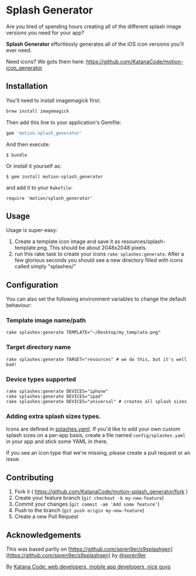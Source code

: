 # Splash Generator

Are you tired of spending hours creating all of the different splash image versions you need for your app?

**Splash Generator** effortlessly generates all of the iOS icon versions you'll ever need.

Need icons? We gots them here: https://github.com/KatanaCode/motion-icon_generator

## Installation

You'll need to install imagemagick first:

``` bash
brew install imagemagick
```

Then add this line to your application's Gemfile:

```ruby
gem 'motion-splash_generator'
```

And then execute:

    $ bundle

Or install it yourself as:

    $ gem install motion-splash_generator

and add it to your `Rakefile`:

    require 'motion/splash_generator'

## Usage

Usage is super-easy:

1. Create a template icon image and save it as resources/splash-template.png. This should be about 2048x2048 pixels.
2. run this rake task to create your icons `rake splashes:generate`. After a few glorious seconds you should see a new directory filled with icons called simply "splashes/"


## Configuration

You can also set the following environment variables to change the default behaviour:

### Template image name/path

    rake splashes:generate TEMPLATE="~/Desktop/my_template.png"

### Target directory name

    rake splashes:generate TARGET="resources" # we do this, but it's well bad!

### Device types supported

    rake splashes:generate DEVICES="iphone"
    rake splashes:generate DEVICES="ipad"
    rake splashes:generate DEVICES="universal" # creates all splash sizes

### Adding extra splash sizes types.

Icons are defined in [splashes.yaml](lib/motion/splash_generator/splashes.yaml). If you'd like to add your own custom splash sizes on a per-app basis, create a file named `config/splashes.yaml` in your app and stick some YAML in there.

If you see an icon type that we're missing, please create a pull request or an issue.  

## Contributing

1. Fork it ( https://github.com/KatanaCode/motion-splash_generator/fork )
2. Create your feature branch (`git checkout -b my-new-feature`)
3. Commit your changes (`git commit -am 'Add some feature'`)
4. Push to the branch (`git push origin my-new-feature`)
5. Create a new Pull Request


## Acknowledgements

This was based partly on [https://github.com/spren9er/s9splashgen](https://github.com/spren9er/s9splashgen) by [@spren9er](https://github.com/spren9er) 

By [Katana Code: web developers, mobile app developers, nice guys](katanacode.com/tools?utm_source=GitHub&utm_medium=README&utm_campaign=motion-splash_generator
)